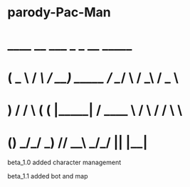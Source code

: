 # parody-Pac-Man
#     ____    __      ___                 _    _       __      _____     
#    ( _  \  / _\    / __)    _____      / \__/ \     / _\    /  _  \  
#    ) __/  /    \  ( (__    |_____|    /  ____  \   /    \  /  / \  \
#   (__)    \_/\_/   \___)             /__/    \__\  \_/\_/  |__| |__|

beta_1.0 added character management

beta_1.1 added bot and map 

